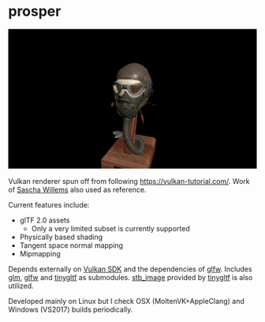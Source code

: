 # prosper
![screenshot](screenshot.png)

Vulkan renderer spun off from following https://vulkan-tutorial.com/. Work of [Sascha Willems](https://github.com/SaschaWillems) also used as reference.

Current features include:
* glTF 2.0 assets
    * Only a very limited subset is currently supported
* Physically based shading
* Tangent space normal mapping
* Mipmapping

Depends externally on [Vulkan SDK](https://vulkan.lunarg.com/) and the dependencies of [glfw](https://github.com/glfw/glfw). Includes [glm](https://github.com/g-truc/glm), [glfw](https://github.com/glfw/glfw) and [tinygltf](https://github.com/syoyo/tinygltf) as submodules. [stb_image](https://github.com/nothings/stb) provided by [tinygltf](https://github.com/syoyo/tinygltf) is also utilized.

Developed mainly on Linux but I check OSX (MoltenVK+AppleClang) and Windows (VS2017) builds periodically.
